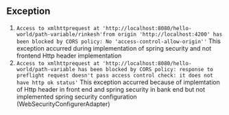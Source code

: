 ## Exception
1. `Access to xmlhttprequest at 'http://localhost:8080/hello-world/path-variable/rinkesh'from origin 'http://localhost:4200' has been blocked by CORS policy: No 'access-control-allow-origin''`
This exception accurred during implementation of spring security and not frontend Http header implementation
2. `Access to xmlhttprequest at 'http://localhost:8080/hello-world/path-variable has been blocked by CORS policy: response to preflight request doesn't pass access control check: it does not have http ok status'`
This exception accurred because of implemtation of Http header in front end and spring security in bank end but not implemented spring security configuration (WebSecurityConfigurerAdapter)
